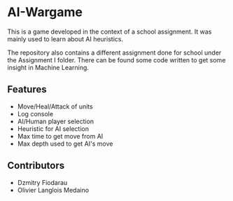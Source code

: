 # AI-Wargame
This is a game developed in the context of a school assignment. It was mainly used to learn about AI heuristics.

The repository also contains a different assignment done for school under the Assignment I folder. There can be found some code written to get some insight in Machine Learning.

## Features
- Move/Heal/Attack of units
- Log console
- AI/Human player selection
- Heuristic for AI selection
- Max time to get move from AI
- Max depth used to get AI's move

## Contributors
- Dzmitry Fiodarau
- Olivier Langlois Medaino
